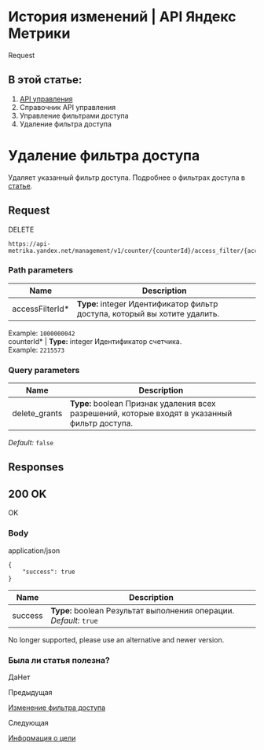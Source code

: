 # История изменений | API Яндекс Метрики

Request

## В этой статье:

  1. [API управления](../../index.md)
  2. Справочник API управления
  3. Управление фильтрами доступа
  4. Удаление фильтра доступа

# Удаление фильтра доступа

Удаляет указанный фильтр доступа. Подробнее о фильтрах доступа в [статье](https://yandex.../../../support/metrica/general/access-filters.md).

## [](ru/management/openapi/access_filter/deleteAccessFilter#request)Request

DELETE
    
    
    https://api-metrika.yandex.net/management/v1/counter/{counterId}/access_filter/{accessFilterId}
    

### [](ru/management/openapi/access_filter/deleteAccessFilter#path-parameters)Path parameters

**Name** |  **Description**  
---|---  
accessFilterId* |  **Type:** integer<int32> Идентификатор фильтр доступа, который вы хотите удалить.  
Example: `1000000042`  
counterId* |  **Type:** integer<int32> Идентификатор счетчика.  
Example: `2215573`  
  
### [](ru/management/openapi/access_filter/deleteAccessFilter#query-parameters)Query parameters

**Name** |  **Description**  
---|---  
delete_grants |  **Type:** boolean Признак удаления всех разрешений, которые входят в указанный фильтр доступа.  
_Default:_ `false`  
  
## [](ru/management/openapi/access_filter/deleteAccessFilter#responses)Responses

## [](ru/management/openapi/access_filter/deleteAccessFilter#200-ok)200 OK

OK

### [](ru/management/openapi/access_filter/deleteAccessFilter#body)Body

application/json
    
    
    {
        "success": true
    }
    

**Name** |  **Description**  
---|---  
success |  **Type:** boolean Результат выполнения операции. _Default:_ `true`  
  
No longer supported, please use an alternative and newer version.

### Была ли статья полезна?

ДаНет

Предыдущая

[Изменение фильтра доступа](updateaccessfilter.md)

Следующая

[Информация о цели](../goal/goal.md)